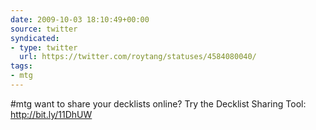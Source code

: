 ```yaml
---
date: 2009-10-03 18:10:49+00:00
source: twitter
syndicated:
- type: twitter
  url: https://twitter.com/roytang/statuses/4584080040/
tags:
- mtg
---
```


#mtg want to share your decklists online? Try the Decklist Sharing Tool: http://bit.ly/11DhUW
